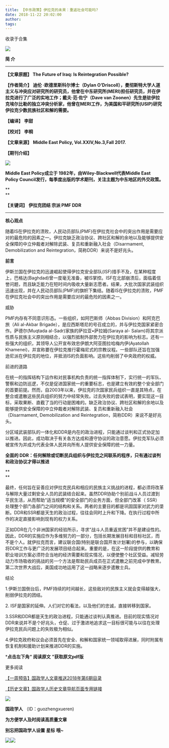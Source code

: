 ```yaml
---
title: 【中东政策】伊拉克的未来：重返社会可能吗?
date: 2018-11-22 20:02:00
author: 
tags: 
---
```



收录于合集

![](/images/3504/2.gif)

  

**简 介**

 ****

 **【文章原题】 The Future of Iraq: Is Reintegration Possible?**

 **【作者简介】** **迪伦 ·欧德里斯科尔博士（Dylan
O’Driscoll），曼彻斯特大学人道主义与冲突应对研究所的研究员，他曾在中东研究所(MERI)担任研究员，并在伊拉克进行了广泛的实地工作；戴夫·范·佐宁（Dave
van Zoonen）先生是驻伊拉克埃尔比勒的独立冲突分析家，他曾在MERI工作，为美国和平研究所(USIP)研究伊拉克少数民族社区和解的需要。**

 **【编译】** **李甜**

 **【校对】** **李桐**

 **【文章来源】** **Middle East Policy, Vol.XXIV,No.3,Fall 2017.**

 **【期刊介绍】**

  

![](/images/3504/3.png)

  

 **Middle East Policy成立于 1982年，由Wiley-Blackwell代表Middle East Policy
Council发行，每季度出版的学术期刊，关注主题为中东地区的外交政策。**

 **  
**

 **【关键词】** **伊拉克团结 宗派 PMF DDR**

 ****  

 **核心观点**

  

随着IS在伊拉克的溃败，人民动员部队(PMF)在伊拉克社会中的突出作用是需要应对的最危险的因素之一。伊拉克缺乏政治协议、跨社区和解的余地以及能够提供安全保障的中立仲裁者对解除武装、复员和重新融入社会（Disarmament,
Demobilization and Reintegration，简称DDR）来说不是好兆头。

 **前言**

  

伊斯兰国在伊拉克的迅速崛起使得伊拉克安全部队(ISF)措手不及，在某种程度上，巴格达(Baghdad)曾一度毫无准备，被IS掌控。ISF在北部崩溃后，面临着信誉问题，而且缺乏能力在短时间内吸收大量新志愿者。结果，大批次国家武装组织迅速出现，并在人民动员部队(PMF)的旗帜下集结。随着IS在伊拉克的溃败，PMF在伊拉克社会中的突出作用是需要应对的最危险的因素之一。

  
威胁

  

PMF内存有不同意识形态。一些组织，如阿巴斯师（Abbas Division）和阿克巴旅（Ali al-Akbar
Brigade），是应西斯塔尼的号召成立的，并与伊拉克国家紧密合作。萨德尔(Muqtada al-Sadr)家族的萨拉亚•萨拉姆(Saraya al-
Salam)将其宗派性质与民族主义原则相结合，以强烈抵制外部势力在伊拉克的影响为标志。还有一些强大的组织，其领导人公开宣布效忠伊朗大阿亚图拉哈梅内伊(Ayatollah
Khamenei)，并宣称要在伊拉克推行霍梅尼式的宗教议程。一些部队还旨在加强逊尼派在伊拉克的地位，并抵消IS的负面影响。这些均削弱了中央政府的权威。

  

前进的道路

  

  

在统一的指挥结构下运作和对民事机构负责的统一指挥体制下，实行统一的军队、警察和边防巡逻，不仅是促进国家统一的重要标志，也是建立有效的整个安全部门的首要前提。然而，自2003年以来，伊拉克的次国家民兵组织一直是其特点，在整合或遣散这些民兵组织的努力中经常失败。过去失败的尝试表明，要实现这一目标，采取果断、直截了当的行动是困难的。缺乏政治协议、跨社区和解的余地以及能够提供安全保障的中立仲裁者对解除武装、复员和重新融入社会（Disarmament,
Demobilization and Reintegration，简称DDR）来说不是好兆头。

分区域武装部队的一体化和DDR是内在的政治进程，只能通过谈判和正式协定加以推进。因此，成功取决于有关各方达成和遵守协议的政治意愿。伊拉克军队必须被宣传为并成为代表全体人民并向所有人提供安全保障的统一力量。

**全面的 DDR：任何解除或切断民兵组织与伊拉克之间联系的程序，只有通过谈判和政治协议才得以推进**

 **  
**

最终，任何旨在妥善应对伊拉克民兵和相应的民族主义挑战的进程，都必须将改革与解除大量过剩安全人员的武装结合起来。虽然DDR协助个别前战斗人员过渡到平民生活，从而帮助“适当规模”的安全部门的业务方面，但全部门改革（
SSR）处理整个部门各部门之间的结构和关系。两者的主要目的都是巩固国家对武力的垄断。DDR和SSR都是天生的政治过程，往往会同时上升和下降。在执行过程中所作的决定直接影响到现有的权力关系。

正如DDR在几个非洲国家的经验所示，寻求“战斗人员重返贫困”并不是建设性的。因此，DDR的实施应作为多维努力的一部分，包括长期发展目标和目标社区，而不是个人。就伊拉克而言，建议联合国(特别是联合国开发计划署)的参与，以确保将DDR工作与更广泛的发展项目结合起来。重要的是，在这一阶段提供的教育和职业培训方案必须符合当地的经济需要和现实情况，以便使整个社区受益。减轻劳动力市场吸收的挑战的另一个方法是帮助民兵成员在正式遣散之前完成中学教育。第二次世界大战后，美国成功地运用了这一战略来逐步遣散士兵。

结论

  

  

1.伊斯兰国倒台后，PMF持续的时间越长，这些敌对的民族主义就会变得越强大，削弱伊拉克的团结。

2\. ISF是国家的延伸。人们对它的看法，以及他们的忠诚，直接转移到国家。

3.SSR和DDR都是天生的政治进程，只能通过谈判认真推进。目前的现实情况对DDR来说并不是个好兆头，仓促、过于激进地追求这一目标很可能与以往在处理伊拉克民兵问题上的失败极为相似。

4.伊拉克政府和议会必须首先在安全、和解和国家统一领域取得进展，同时附属有恢复机制和援助计划来推进DDR的实施。

  

***点击左下角“** **阅读原文** **”获取原文pdf版**

  

更多阅读

[【一周预告】国政学人文章推送2018年第6期目录](http://mp.weixin.qq.com/s?__biz=MzI3MTYzMzE5Mw==&mid=2247487809&idx=1&sn=4437e6a71e49e302f0a35c6bd87f9a34&chksm=eb3f8f07dc480611eaf9af03a9945fadf78edac610c24ff2a4ecace810539c6a55372dcb4dcf&scene=21#wechat_redirect)  

[【历史文章】国政学人历史文章导航页面专用链接](http://mp.weixin.qq.com/s?__biz=MzI3MTYzMzE5Mw==&mid=2247487647&idx=4&sn=713bf729dca089516e8f304f88955380&chksm=eb3f8ed9dc4807cf89f3e211dd726289dd92edc62a6a8e19953bf2b366bbeffb59d285e95119&scene=21#wechat_redirect)  

  

![](/images/3504/4.jpeg)

  

 **国政学人** （ID：guozhengxueren)

  

 **为方便学人及时阅读高质量文章**

 **别忘把国政学人设置** **星标** **哦~**

![](/images/3504/5.gif)![](/images/3504/6.gif)

